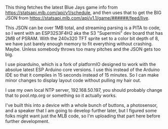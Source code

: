 This thing fetches the latest Blue Jays game info from https://statsapi.mlb.com/api/v1/schedule, and then uses that to get the BIG JSON from https://statsapi.mlb.com/api/v1.1/game/######/feed/live.  

This JSON can be over 1MB total, and streaming parsing is a PITA to code, so I went with an ESP32S3F4H2 aka the S3 "Supermini" dev board that has 2MB of PSRAM.  With the 240x320 TFT sprite set to a color bit depth of 8, we have just barely enough memory to fit everything without crashing.  Maybe.  Unless somebody throws too many pitches and the JSON gets too big.  

I use pioarduino, which is a fork of platformIO designed to work with the absolue latest ESP Arduino core versions.  I use this instead of the Arduino IDE so that it compiles in 15 seconds instead of 15 minutes.  So I can make minor changes to display layout code without pulling my hair out.

I use my own local NTP server, 192.168.50.197, you should probably change that to pool.ntp.org or something so it actually works.

I've built this into a device with a whole bunch of buttons, a photosensor, and a speaker that I am going to develop further later, but I figured some folks might want just the MLB code, so I'm uploading that part here before further development.
